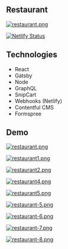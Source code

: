 ## Restaurant
[![restaurant.png](https://i.postimg.cc/dtTJcJMZ/restaurant.png)](https://maleo-restaurant.netlify.app/)

[![Netlify Status](https://api.netlify.com/api/v1/badges/6dca52c4-3106-4659-ba5e-8cfe43dee7ea/deploy-status)](https://app.netlify.com/sites/maleo-restaurant/deploys)

## Technologies

- React
- Gatsby
- Node
- GraphQL
- SnipCart
- Webhooks (Netlify)
- Contentful CMS
- Formspree

## Demo
[![restaurant.png](https://i.postimg.cc/dtTJcJMZ/restaurant.png)](https://maleo-restaurant.netlify.app/)

[![restaurant1.png](https://i.postimg.cc/Gt6rT5Dp/restaurant1.png)](https://maleo-restaurant.netlify.app/)

[![restaurant2.png](https://i.postimg.cc/qBFpFzFd/restaurant2.png)](https://maleo-restaurant.netlify.app/)

[![restaurant4.png](https://i.postimg.cc/3NkYRTd6/restaurant4.png)](https://maleo-restaurant.netlify.app/)

[![restaurant5.png](https://i.postimg.cc/rmnqMmFx/restaurant5.png)](https://maleo-restaurant.netlify.app/)

[![restaurant-5.png](https://i.postimg.cc/k5DY5vpM/restaurant-5.png)](https://maleo-restaurant.netlify.app/)

[![restaurant-6.png](https://i.postimg.cc/HkYPqg0y/restaurant-6.png)](https://maleo-restaurant.netlify.app/)

[![restaurant-7.png](https://i.postimg.cc/rwfYcPgY/restaurant-7.png)](https://maleo-restaurant.netlify.app/)

[![restaurant-8.png](https://i.postimg.cc/28FK96WY/restaurant-8.png)](https://maleo-restaurant.netlify.app/)
